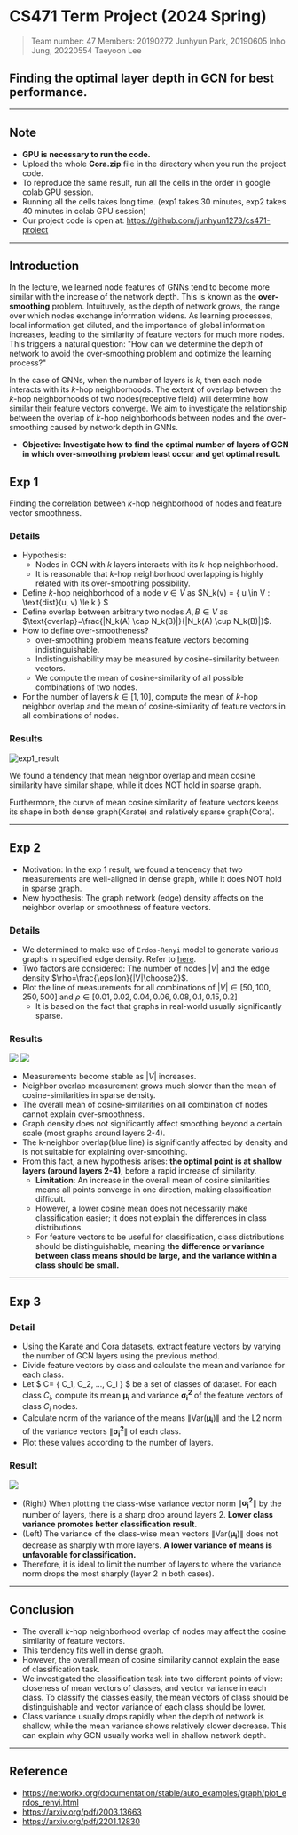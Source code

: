 # CS471 Term Project (2024 Spring)
> Team number: 47
> Members: 20190272 Junhyun Park, 20190605 Inho Jung, 20220554 Taeyoon Lee
## Finding the optimal layer depth in GCN for best performance.
---

## Note
- **GPU is necessary to run the code.**
- Upload the whole **Cora.zip** file in the directory when you run the project code.
- To reproduce the same result, run all the cells in the order in google colab GPU session.
- Running all the cells takes long time. (exp1 takes 30 minutes, exp2 takes 40 minutes in colab GPU session)
- Our project code is open at: https://github.com/junhyun1273/cs471-project 

---

## Introduction
In the lecture, we learned node features of GNNs tend to become more similar with the increase of the network depth. This is known as the **over-smoothing** problem. Intuituvely, as the depth of network grows, the range over which nodes exchange information widens. As learning processes, local information get diluted, and the importance of global information increases, leading to the similarity of feature vectors for much more nodes. This triggers a natural question: "How can we determine the depth of network to avoid the over-smoothing problem and optimize the learning process?"

In the case of GNNs, when the number of layers is $k$, then each node interacts with its $k$-hop neighborhoods. The extent of overlap between the $k$-hop neighborhoods of two nodes(receptive field) will determine how similar their feature vectors converge. We aim to investigate the relationship between the overlap of $k$-hop neighborhoods between nodes and the over-smoothing caused by network depth in GNNs.


- **Objective: Investigate how to find the optimal number of layers of GCN in which over-smoothing problem least occur and get optimal result.**


## Exp 1
Finding the correlation between $k$-hop neighborhood of nodes and feature vector smoothness.

### Details
- Hypothesis:
  - Nodes in GCN with $k$ layers interacts with its $k$-hop neighborhood.
  - It is reasonable that $k$-hop neighborhood overlapping is highly related with its over-smoothing possibility.
- Define $k$-hop neighborhood of a node $v \in V$ as $N_k(v) = \{ u \in V : \text{dist}(u, v) \le k \} $
- Define overlap between arbitrary two nodes $A, B \in V$ as $\text{overlap}=\frac{|N_k(A) \cap N_k(B)|}{|N_k(A) \cup N_k(B)|}$.
- How to define over-smootheness?
  - over-smoothing problem means feature vectors becoming indistinguishable.
  - Indistinguishability may be measured by cosine-similarity between vectors.
  - We compute the mean of cosine-similarity of all possible combinations of two nodes.
- For the number of layers $k \in [1,10]$, compute the mean of $k$-hop neighbor overlap and the mean of cosine-similarity of feature vectors in all combinations of nodes.

### Results

![exp1_result](./exp1_result.png)

We found a tendency that mean neighbor overlap and mean cosine similarity have similar shape, while it does NOT hold in sparse graph.

Furthermore, the curve of mean cosine similarity of feature vectors keeps its shape in both dense graph(Karate) and relatively sparse graph(Cora).

---

## Exp 2

* Motivation: In the exp 1 result, we found a tendency that two measurements are well-aligned in dense graph, while it does NOT hold in sparse graph.
* New hypothesis: The graph network (edge) density affects on the neighbor overlap or smoothness of feature vectors.

### Details
- We determined to make use of `Erdos-Renyi` model to generate various graphs in specified edge density. Refer to [here](https://en.wikipedia.org/wiki/Erd%C5%91s%E2%80%93R%C3%A9nyi_model).
- Two factors are considered: The number of nodes $|V|$ and the edge density $\rho=\frac{\epsilon}{|V|\choose2}$.
- Plot the line of measurements for all combinations of $|V|\in [50, 100, 250, 500]$ and $\rho \in [0.01, 0.02, 0.04, 0.06, 0.08, 0.1, 0.15, 0.2]$
  - It is based on the fact that graphs in real-world usually significantly sparse.

### Results

![](./exp2_result50.png)
![](./exp2_result250.png)

- Measurements become stable as $|V|$ increases.
- Neighbor overlap measurement grows much slower than the mean of cosine-similarities in sparse density.
- The overall mean of cosine-similarities on all combination of nodes cannot explain over-smoothness.
- Graph density does not significantly affect smoothing beyond a certain scale (most graphs around layers 2-4).
- The k-neighbor overlap(blue line) is significantly affected by density and is not suitable for explaining over-smoothing.
- From this fact, a new hypothesis arises: **the optimal point is at shallow layers (around layers 2-4)**, before a rapid increase of similarity.
  - **Limitation**: An increase in the overall mean of cosine similarities means all points converge in one direction, making classification difficult.
  - However, a lower cosine mean does not necessarily make classification easier; it does not explain the differences in class distributions.
  - For feature vectors to be useful for classification, class distributions should be distinguishable, meaning **the difference or variance between class means should be large, and the variance within a class should be small.**
---
## Exp 3

### Detail

- Using the Karate and Cora datasets, extract feature vectors by varying the number of GCN layers using the previous method.
- Divide feature vectors by class and calculate the mean and variance for each class.
- Let $ C= \{ C_1, C_2, ..., C_l \} $ be a set of classes of dataset. For each class $C_i$, compute its mean $\boldsymbol{\mu_i}$ and variance $\boldsymbol{\sigma_i^2}$ of the feature vectors of class $C_i$ nodes.
- Calculate norm of the variance of the means $\| \text{Var}(\boldsymbol{\mu_i}) \|$ and the L2 norm of the variance vectors $\| \boldsymbol{\sigma_i^2} \|$ of each class.
- Plot these values according to the number of layers.

### Result

![](./exp3_result.png)

- (Right) When plotting the class-wise variance vector norm $\| \boldsymbol{\sigma_i^2} \|$ by the number of layers, there is a sharp drop around layers 2. **Lower class variance promotes better classification result.**
- (Left) The variance of the class-wise mean vectors $\| \text{Var}(\boldsymbol{\mu_i}) \|$ does not decrease as sharply with more layers. **A lower variance of means is unfavorable for classification.**
- Therefore, it is ideal to limit the number of layers to where the variance norm drops the most sharply (layer 2 in both cases).

---

## Conclusion

- The overall $k$-hop neighborhood overlap of nodes may affect the cosine similarity of feature vectors.
- This tendency fits well in dense graph.
- However, the overall mean of cosine similarity cannot explain the ease of classification task.
- We investigated the classification task into two different points of view: closeness of mean vectors of classes, and vector variance in each class. To classify the classes easily, the mean vectors of class should be distinguishable and vector variance of each class should be lower.
- Class variance usually drops rapidly when the depth of network is shallow, while the mean variance shows relatively slower decrease. This can explain why GCN usually works well in shallow network depth.
---
## Reference

- https://networkx.org/documentation/stable/auto_examples/graph/plot_erdos_renyi.html
- https://arxiv.org/pdf/2003.13663
- https://arxiv.org/pdf/2201.12830
